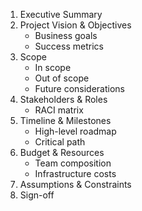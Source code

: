1. Executive Summary
2. Project Vision & Objectives
   - Business goals
   - Success metrics
3. Scope
   - In scope
   - Out of scope
   - Future considerations
4. Stakeholders & Roles
   - RACI matrix
5. Timeline & Milestones
   - High-level roadmap
   - Critical path
6. Budget & Resources
   - Team composition
   - Infrastructure costs
7. Assumptions & Constraints
8. Sign-off
